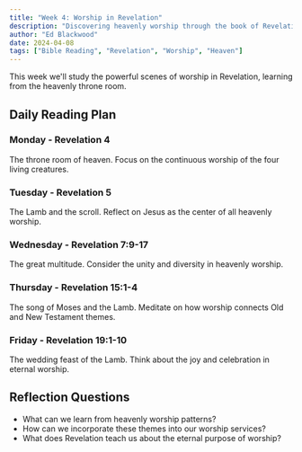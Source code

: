 ```yaml
---
title: "Week 4: Worship in Revelation"
description: "Discovering heavenly worship through the book of Revelation"
author: "Ed Blackwood"
date: 2024-04-08
tags: ["Bible Reading", "Revelation", "Worship", "Heaven"]
---
```


This week we'll study the powerful scenes of worship in Revelation, learning from the heavenly throne room.

## Daily Reading Plan

### Monday - Revelation 4

The throne room of heaven. Focus on the continuous worship of the four living creatures.

### Tuesday - Revelation 5

The Lamb and the scroll. Reflect on Jesus as the center of all heavenly worship.

### Wednesday - Revelation 7:9-17

The great multitude. Consider the unity and diversity in heavenly worship.

### Thursday - Revelation 15:1-4

The song of Moses and the Lamb. Meditate on how worship connects Old and New Testament themes.

### Friday - Revelation 19:1-10

The wedding feast of the Lamb. Think about the joy and celebration in eternal worship.

## Reflection Questions

- What can we learn from heavenly worship patterns?
- How can we incorporate these themes into our worship services?
- What does Revelation teach us about the eternal purpose of worship?
